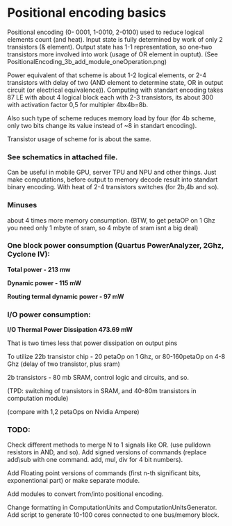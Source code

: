 # Positional encoding basics

Positional encoding (0- 0001, 1-0010, 2-0100) used to reduce logical elements count (and heat). Input state is fully determined by work of only 2 transistors (& element). Output state has 1-1 representation, so one-two transistors more involved into work (usage of OR element in ouptut). 
(See PositionalEncoding_3b_add_module_oneOperation.png)

Power equivalent of that scheme is about 1-2 logical elements, or 2-4 transistors with delay of two (AND element to determine state, OR in output circuit (or electrical equivalence)). 
Computing with standart encoding takes 87 LE with about 4 logical block each with 2-3 transistors, its about 300 with activation factor 0,5 for multipler 4bx4b=8b.

Also such type of scheme reduces memory load by four (for 4b scheme, only two bits change its value instead of ~8 in standart encoding).

Transistor usage of scheme for is about the same.

### See schematics in attached file.

Can be useful in mobile GPU, server TPU and NPU and other things. Just make computations, before output to memory decode result into standart binary encoding. With heat of 2-4 transistors switches (for 2b,4b and so).

### Minuses 
about 4 times more memory consumption. (BTW, to get petaOP on 1 Ghz you need only 1 mbyte of sram, so 4 mbyte of sram isnt a big deal)



### One block power consumption (Quartus PowerAnalyzer, 2Ghz,  Cyclone IV):

**Total power - 213 mw**

**Dynamic power - 115 mW**

**Routing termal dynamic power - 97 mW**

### I/O power consumption:

**I/O Thermal Power Dissipation	473.69 mW**

That is two times less that power dissipation on output pins

To utilize 22b transistor chip - 20 petaOp on 1 Ghz, or 80-160petaOp on 4-8 Ghz (delay of two transistor, plus sram)

2b transistors - 80 mb SRAM, control logic and circuits, and so.

(TPD: switching of transistors in SRAM, and 40-80m transistors in computation module)

(compare with 1,2 petaOps on Nvidia Ampere)


### TODO:
Check different methods to merge N to 1 signals like OR. (use pulldown resistors in AND, and so).
Add signed versions of commands (replace add\sub with one command. add, mul, div for 4 bit numbers).

Add Floating point versions of commands (first n-th significant bits, exponentional part) or make separate module.

Add modules to convert from/into positional encoding.

Change formatting in ComputationUnits and ComputationUnitsGenerator.
Add script to generate 10-100 cores connected to one bus/memory block.
